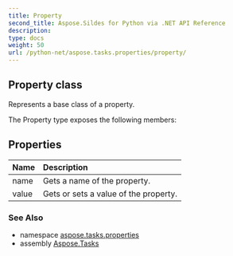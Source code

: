 ```yaml
---
title: Property
second_title: Aspose.Sildes for Python via .NET API Reference
description: 
type: docs
weight: 50
url: /python-net/aspose.tasks.properties/property/
---
```


## Property class

Represents a base class of a property.

The Property type exposes the following members:
## Properties
| Name | Description |
| :- | :- |
|name|Gets a name of the property.|
|value|Gets or sets a value of the property.|

### See Also

* namespace [aspose.tasks.properties](/python-net/aspose.tasks.properties/)
* assembly [Aspose.Tasks](/tasks/python-net/)

